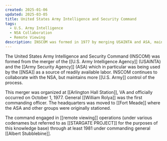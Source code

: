 ```yaml
---
created: 2025-01-06
updated: 2025-03-05
title: United States Army Intelligence and Security Command
tags:
  - U.S. Army Intelligence
  - NSA Collaboration
  - Remote Viewing
description: INSCOM was formed in 1977 by merging USAINTA and ASA, maintaining Army control while collaborating with the NSA. Headquartered at Fort Meade, it conducted remote viewing operations, including the STARGATE PROJECT, until at least 1981 under General Albert Stubblebine.
---
```

The United States Army Intelligence and Security Command (INSCOM) was formed from the merger of the [[U.S. Army Intelligence Agency]] (USAINTA) and the [[Army Security Agency]] (ASA) which in particular was being used by the [[NSA]] as a source of readily available labor. INSCOM continues to collaborate with the NSA, but maintains more [[U.S. Army]] control of the process. 

This merger was organized at [[Arlington Hall Station]], VA and officially occurred on October 1, 1977. General [[William Rolya]] was the first commanding officer. The headquarters was moved to [[Fort Meade]] where the ASA and other groups were originally stationed.

The command engaged in [[remote viewing]] operations (under various codenames but referred to as [[STARGATE PROJECT]] for the purposes of this knowledge base) through at least 1981 under commanding general [[Albert Stubblebine]].